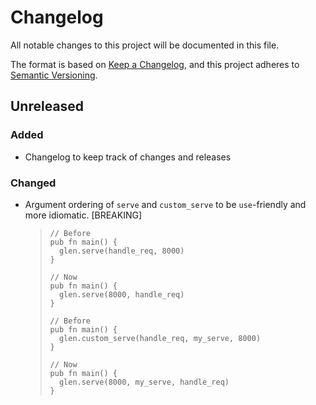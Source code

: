 # Changelog

All notable changes to this project will be documented in this file.

The format is based on [Keep a Changelog](https://keepachangelog.com/en/1.1.0/),
and this project adheres to [Semantic Versioning](https://semver.org/spec/v2.0.0.html).

## Unreleased

### Added

- Changelog to keep track of changes and releases

### Changed

- Argument ordering of `serve` and `custom_serve` to be `use`-friendly and more idiomatic. [BREAKING]
  > ```gleam
  > // Before
  > pub fn main() {
  >   glen.serve(handle_req, 8000)
  > }
  >
  > // Now
  > pub fn main() {
  >   glen.serve(8000, handle_req)
  > }
  > ```
  > ```gleam
  > // Before
  > pub fn main() {
  >   glen.custom_serve(handle_req, my_serve, 8000)
  > }
  >
  > // Now
  > pub fn main() {
  >   glen.serve(8000, my_serve, handle_req)
  > }
  > ```
